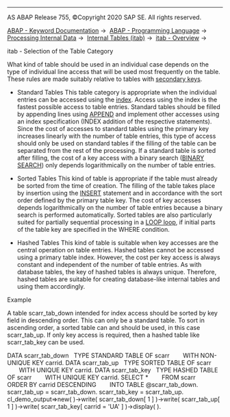   

* * *

AS ABAP Release 755, ©Copyright 2020 SAP SE. All rights reserved.

[ABAP - Keyword Documentation](javascript:call_link\('abenabap.htm'\)) →  [ABAP - Programming Language](javascript:call_link\('abenabap_reference.htm'\)) →  [Processing Internal Data](javascript:call_link\('abenabap_data_working.htm'\)) →  [Internal Tables (itab)](javascript:call_link\('abenitab.htm'\)) →  [itab - Overview](javascript:call_link\('abenitab_oview.htm'\)) → 

itab - Selection of the Table Category

What kind of table should be used in an individual case depends on the type of individual line access that will be used most frequently on the table. These rules are made suitably relative to tables with [secondary keys](javascript:call_link\('abensecondary_table_key_glosry.htm'\) "Glossary Entry").

-   Standard Tables
    This table category is appropriate when the individual entries can be accessed using the [index](javascript:call_link\('abenindex_glosry.htm'\) "Glossary Entry"). Access using the index is the fastest possible access to table entries. Standard tables should be filled by appending lines using [APPEND](javascript:call_link\('abapappend.htm'\)) and implement other accesses using an index specification (INDEX addition of the respective statements). Since the cost of accesses to standard tables using the primary key increases linearly with the number of table entries, this type of access should only be used on standard tables if the filling of the table can be separated from the rest of the processing. If a standard table is sorted after filling, the cost of a key access with a binary search ([BINARY SEARCH](javascript:call_link\('abapread_table_free.htm'\))) only depends logarithmically on the number of table entries.

-   Sorted Tables
    This kind of table is appropriate if the table must already be sorted from the time of creation. The filling of the table takes place by insertion using the [INSERT](javascript:call_link\('abapinsert_itab.htm'\)) statement and in accordance with the sort order defined by the primary table key. The cost of key accesses depends logarithmically on the number of table entries because a binary search is performed automatically. Sorted tables are also particularly suited for partially sequential processing in a [LOOP loop](javascript:call_link\('abaploop_at_itab.htm'\)), if initial parts of the table key are specified in the WHERE condition.

-   Hashed Tables
    This kind of table is suitable when key accesses are the central operation on table entries. Hashed tables cannot be accessed using a primary table index. However, the cost per key access is always constant and independent of the number of table entries. As with database tables, the key of hashed tables is always unique. Therefore, hashed tables are suitable for creating database-like internal tables and using them accordingly.

Example

A table scarr\_tab\_down intended for index access should be sorted by key field in descending order. This can only be a standard table. To sort in ascending order, a sorted table can and should be used, in this case scarr\_tab\_up. If only key access is required, then a hashed table like scarr\_tab\_key can be used.

DATA scarr\_tab\_down
  TYPE STANDARD TABLE OF scarr
       WITH NON-UNIQUE KEY carrid.
DATA scarr\_tab\_up
  TYPE SORTED TABLE OF scarr
       WITH UNIQUE KEY carrid.
DATA scarr\_tab\_key
  TYPE HASHED TABLE OF scarr
       WITH UNIQUE KEY carrid.
SELECT \*
       FROM scarr
       ORDER BY carrid DESCENDING
       INTO TABLE @scarr\_tab\_down.
scarr\_tab\_up = scarr\_tab\_down.
scarr\_tab\_key = scarr\_tab\_up.
cl\_demo\_output=>new(
)->write( scarr\_tab\_down\[ 1 \]
)->write( scarr\_tab\_up\[ 1 \]
)->write( scarr\_tab\_key\[ carrid = 'UA' \]
)->display( ).